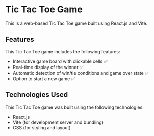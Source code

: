 # Tic Tac Toe Game

This is a web-based Tic Tac Toe game built using React.js and Vite.

## Features

This Tic Tac Toe game includes the following features:

- Interactive game board with clickable cells ✅
- Real-time display of the winner ✅
- Automatic detection of win/tie conditions and game over state ✅
- Option to start a new game ✅

## Technologies Used

This Tic Tac Toe game was built using the following technologies:

- React.js
- Vite (for development server and bundling)
- CSS (for styling and layout)
